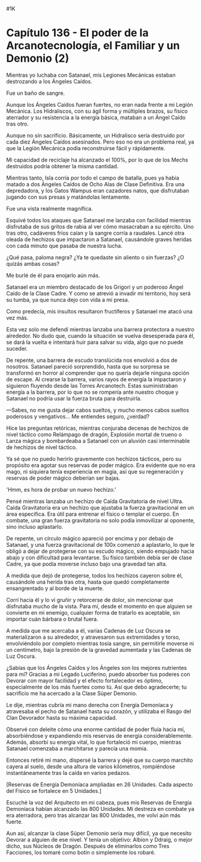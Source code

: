 
#1K 

# Capítulo 136 - El poder de la Arcanotecnología, el Familiar y un Demonio (2)


Mientras yo luchaba con Satanael, mis Legiones Mecánicas estaban destrozando a los Ángeles Caídos.

Fue un baño de sangre.

Aunque los Ángeles Caídos fueran fuertes, no eran nada frente a mi Legión Mecánica. Los Hidraliscos, con su ágil forma y múltiples brazos, su físico aterrador y su resistencia a la energía básica, mataban a un Ángel Caído tras otro.

Aunque no sin sacrificio. Básicamente, un Hidralisco sería destruido por cada diez Ángeles Caídos asesinados. Pero eso no era un problema real, ya que la Legión Mecánica podía reconstruirse fácil y rápidamente.

Mi capacidad de reciclaje ha alcanzado el 100%, por lo que de los Mechs destruidos podría obtener la misma cantidad.

Mientras tanto, Isla corría por todo el campo de batalla, pues ya había matado a dos Ángeles Caídos de Ocho Alas de Clase Definitiva. Era una depredadora, y los Gatos Wampus eran cazadores natos, que disfrutaban jugando con sus presas y matándolas lentamente.

Fue una vista realmente magnífica.

Esquivé todos los ataques que Satanael me lanzaba con facilidad mientras disfrutaba de sus gritos de rabia al ver cómo masacraban a su ejército. Uno tras otro, cadáveres fríos caían y la sangre corría a raudales. Lancé otra oleada de hechizos que impactaron a Satanael, causándole graves heridas con cada minuto que pasaba de nuestra lucha.

¿Qué pasa, paloma negra? ¿Ya te quedaste sin aliento o sin fuerzas? ¿O quizás ambas cosas?

Me burlé de él para enojarlo aún más.

Satanael era un miembro destacado de los Grigori y un poderoso Ángel Caído de la Clase Cadre. Y como se atrevió a invadir mi territorio, hoy será su tumba, ya que nunca dejo con vida a mi presa.

Como predecía, mis insultos resultaron fructíferos y Satanael me atacó una vez más.

Esta vez solo me defendí mientras lanzaba una barrera protectora a nuestro alrededor. No dudo que, cuando la situación se vuelva desesperada para él, se dará la vuelta e intentará huir para salvar su vida, algo que no puede suceder.

De repente, una barrera de escudo translúcida nos envolvió a dos de nosotros. Satanael pareció sorprendido, hasta que su sorpresa se transformó en horror al comprender que no quería dejarle ninguna opción de escape. Al crearse la barrera, varios rayos de energía la impactaron y siguieron fluyendo desde las Torres Arcanotech. Estas suministraban energía a la barrera, por lo que no se rompería ante nuestro choque y Satanael no podría usar la fuerza bruta para destruirla.

—Sabes, no me gusta dejar cabos sueltos, y mucho menos cabos sueltos poderosos y vengativos... Me entiendes seguro, ¿verdad?

Hice las preguntas retóricas, mientras conjuraba decenas de hechizos de nivel táctico como Relámpago de dragón, Explosión mortal de trueno o Lanza mágica y bombardeaba a Satanael con un aluvión casi interminable de hechizos de nivel táctico.

Ya sé que no puedo herirlo gravemente con hechizos tácticos, pero su propósito era agotar sus reservas de poder mágico. Era evidente que no era mago, ni siquiera tenía experiencia en magia, así que su regeneración y reservas de poder mágico deberían ser bajas.

'Hmm, es hora de probar un nuevo hechizo.'

Pensé mientras lanzaba un hechizo de Caída Gravitatoria de nivel Ultra. Caída Gravitatoria era un hechizo que ajustaba la fuerza gravitacional en un área específica. Era útil para entrenar el físico o templar el cuerpo. En combate, una gran fuerza gravitatoria no solo podía inmovilizar al oponente, sino incluso aplastarlo.

De repente, un círculo mágico apareció por encima y por debajo de Satanael, y una fuerza gravitacional de 100x comenzó a aplastarlo, lo que le obligó a dejar de protegerse con su escudo mágico, siendo empujado hacia abajo y con dificultad para levantarse. Su físico también debía ser de clase Cadre, ya que podía moverse incluso bajo una gravedad tan alta.

A medida que dejó de protegerse, todos los hechizos cayeron sobre él, causándole una herida tras otra, hasta que quedó completamente ensangrentado y al borde de la muerte.

Corrí hacia él y lo vi gruñir y retorcerse de dolor, sin mencionar que disfrutaba mucho de la vista. Para mí, desde el momento en que alguien se convierte en mi enemigo, cualquier forma de tratarlo es aceptable, sin importar cuán bárbara o brutal fuera.

A medida que me acercaba a él, varias Cadenas de Luz Oscura se materializaron a su alrededor, y atravesaron sus extremidades y torso, envolviéndolo por completo mientras tosía sangre, sin permitirle moverse ni un centímetro, bajo la presión de la gravedad aumentada y las Cadenas de Luz Oscura.

¿Sabías que los Ángeles Caídos y los Ángeles son los mejores nutrientes para mí? Gracias a mi Legado Luciferino, puedo absorber tus poderes con Devorar con mayor facilidad y el efecto fortalecedor es óptimo, especialmente de los más fuertes como tú. Así que debo agradecerte; tu sacrificio me ha acercado a la Clase Súper Demonio.

Le dije, mientras cubría mi mano derecha con Energía Demoníaca y atravesaba el pecho de Satanael hasta su corazón, y utilizaba el Rasgo del Clan Devorador hasta su máxima capacidad.

Observé con deleite cómo una enorme cantidad de poder fluía hacia mí, absorbiéndose y expandiendo mis reservas de energía considerablemente. Además, absorbí su energía vital, lo que fortaleció mi cuerpo, mientras Satanael comenzaba a marchitarse y parecía una momia.

Entonces retiré mi mano, dispersé la barrera y dejé que su cuerpo marchito cayera al suelo, desde una altura de varios kilómetros, rompiéndose instantáneamente tras la caída en varios pedazos.

[Reservas de Energía Demoníaca ampliadas en 26 Unidades. Cada aspecto del Físico se fortalece en 5 Unidades.]

Escuché la voz del Arquitecto en mi cabeza, pues mis Reservas de Energía Demoníaca habían alcanzado las 800 Unidades. Mi destreza en combate ya era aterradora, pero tras alcanzar las 800 Unidades, me volví aún más fuerte.

Aun así, alcanzar la clase Súper Demonio sería muy difícil, ya que necesito Devorar a alguien de ese nivel. Y tenía un objetivo: Albion y Ddraig, o mejor dicho, sus Núcleos de Dragón. Después de eliminarlos como Tres Facciones, los tomaré como botín o simplemente los robaré.